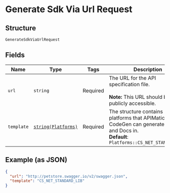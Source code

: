 
# Generate Sdk Via Url Request

## Structure

`GenerateSdkViaUrlRequest`

## Fields

| Name | Type | Tags | Description | Getter | Setter |
|  --- | --- | --- | --- | --- | --- |
| `url` | `string` | Required | The URL for the API specification file.<br><br>**Note:** This URL should be publicly accessible. | getUrl(): string | setUrl(string url): void |
| `template` | [`string(Platforms)`](../../doc/models/platforms.md) | Required | The structure contains platforms that APIMatic CodeGen can generate SDKs and Docs in.<br>**Default**: `Platforms::CS_NET_STANDARD_LIB` | getTemplate(): string | setTemplate(string template): void |

## Example (as JSON)

```json
{
  "url": "http://petstore.swagger.io/v2/swagger.json",
  "template": "CS_NET_STANDARD_LIB"
}
```

